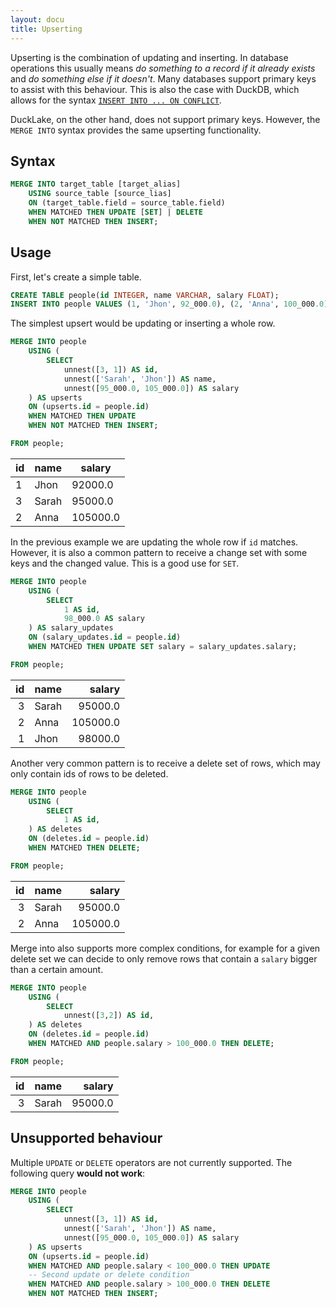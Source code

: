 ```yaml
---
layout: docu
title: Upserting
---
```


Upserting is the combination of updating and inserting. In database operations this usually means *do something to a record if it already exists* and *do something else if it doesn't*. Many databases support primary keys to assist with this behaviour. This is also the case with DuckDB, which allows for the syntax [`INSERT INTO ... ON CONFLICT`](https://duckdb.org/docs/stable/sql/statements/insert#on-conflict-clause).

DuckLake, on the other hand, does not support primary keys. However, the `MERGE INTO` syntax provides the same upserting functionality.

## Syntax

```sql
MERGE INTO target_table [target_alias]
    USING source_table [source_lias]
    ON (target_table.field = source_table.field)
    WHEN MATCHED THEN UPDATE [SET] | DELETE
    WHEN NOT MATCHED THEN INSERT;
```

## Usage

First, let's create a simple table.

```sql
CREATE TABLE people(id INTEGER, name VARCHAR, salary FLOAT);
INSERT INTO people VALUES (1, 'Jhon', 92_000.0), (2, 'Anna', 100_000.0);
```

The simplest upsert would be updating or inserting a whole row.
```sql
MERGE INTO people 
    USING (
        SELECT 
            unnest([3, 1]) AS id, 
            unnest(['Sarah', 'Jhon']) AS name, 
            unnest([95_000.0, 105_000.0]) AS salary
    ) AS upserts 
    ON (upserts.id = people.id) 
    WHEN MATCHED THEN UPDATE
    WHEN NOT MATCHED THEN INSERT;

FROM people;
```

| id | name  |  salary  |
|----|-------|----------|
| 1  | Jhon  | 92000.0  |
| 3  | Sarah | 95000.0  |
| 2  | Anna  | 105000.0 |


In the previous example we are updating the whole row if `id` matches. However, it is also a common pattern to receive a change set with some keys and the changed value. This is a good use for `SET`.

```sql
MERGE INTO people 
    USING (
        SELECT 
            1 AS id,  
            98_000.0 AS salary
    ) AS salary_updates 
    ON (salary_updates.id = people.id) 
    WHEN MATCHED THEN UPDATE SET salary = salary_updates.salary;

FROM people;
```

| id | name  |  salary  |
|---:|-------|---------:|
| 3  | Sarah | 95000.0  |
| 2  | Anna  | 105000.0 |
| 1  | Jhon  | 98000.0  |

Another very common pattern is to receive a delete set of rows, which may only contain ids of rows to be deleted.

```sql
MERGE INTO people 
    USING (
        SELECT 
            1 AS id,  
    ) AS deletes 
    ON (deletes.id = people.id) 
    WHEN MATCHED THEN DELETE;

FROM people;
```

| id | name  |  salary  |
|---:|-------|---------:|
| 3  | Sarah | 95000.0  |
| 2  | Anna  | 105000.0 |

Merge into also supports more complex conditions, for example for a given delete set we can decide to only remove rows that contain a `salary` bigger than a certain amount.

```sql
MERGE INTO people 
    USING (
        SELECT 
            unnest([3,2]) AS id,  
    ) AS deletes 
    ON (deletes.id = people.id) 
    WHEN MATCHED AND people.salary > 100_000.0 THEN DELETE;

FROM people;
```

| id | name  | salary  |
|---:|-------|--------:|
| 3  | Sarah | 95000.0 |

## Unsupported behaviour

Multiple `UPDATE` or `DELETE` operators are not currently supported. The following query **would not work**:
```sql
MERGE INTO people 
    USING (
        SELECT 
            unnest([3, 1]) AS id, 
            unnest(['Sarah', 'Jhon']) AS name, 
            unnest([95_000.0, 105_000.0]) AS salary
    ) AS upserts 
    ON (upserts.id = people.id) 
    WHEN MATCHED AND people.salary < 100_000.0 THEN UPDATE
    -- Second update or delete condition
    WHEN MATCHED AND people.salary > 100_000.0 THEN DELETE
    WHEN NOT MATCHED THEN INSERT;
```
